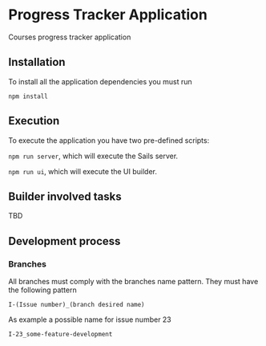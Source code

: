 # Progress Tracker Application
Courses progress tracker application

## Installation
To install all the application dependencies you must run

`npm install`

## Execution
To execute the application you have two pre-defined scripts:

`npm run server`, which will execute the Sails server.

`npm run ui`, which will execute the UI builder.

## Builder involved tasks
TBD

## Development process

### Branches
All branches must comply with the branches name pattern. They must have the following pattern

`I-(Issue number)_(branch desired name)`

As example a possible name for issue number 23

`I-23_some-feature-development`
